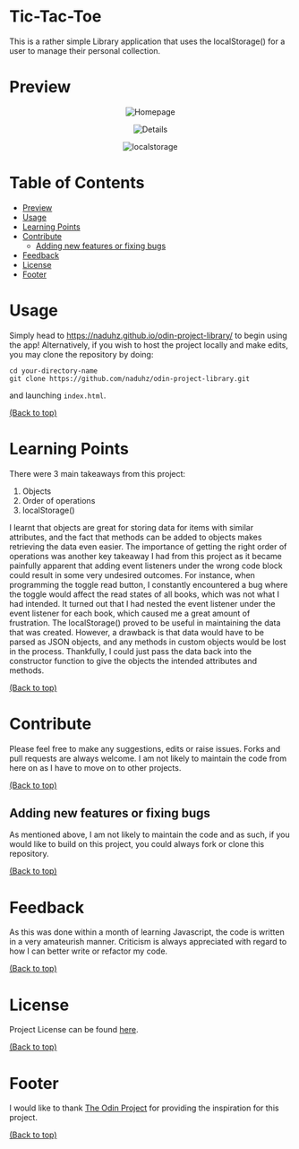 # Tic-Tac-Toe
This is a rather simple Library application that uses the localStorage() for a user to manage their personal collection.

# Preview
<p align="center">
  <img src="https://user-images.githubusercontent.com/81805471/125594741-4b3a7783-c460-4cdc-af99-42d3d742f36e.png" alt="Homepage"/>
</p>
<p align="center">
  <img src="https://user-images.githubusercontent.com/81805471/125594864-c7c5f8c1-3241-4428-9631-30c97a8e43e1.png" alt="Details"/>
</p>
<p align='center'>
  <img src='https://user-images.githubusercontent.com/81805471/126028161-55ee3844-6371-4582-b2d1-130e0cdc636f.png' alt='localstorage'/>
</p>

# Table of Contents
- [Preview](#preview)
- [Usage](#usage)
- [Learning Points](#learning-points)
- [Contribute](#contribute)
  - [Adding new features or fixing bugs](#adding-new-features-or-fixing-bugs)
- [Feedback](#feedback)
- [License](#license)
- [Footer](#footer)

# Usage
Simply head to https://naduhz.github.io/odin-project-library/ to begin using the app! Alternatively, if you wish to host the project locally and make edits, you may clone the repository by doing:

```shell
cd your-directory-name
git clone https://github.com/naduhz/odin-project-library.git
```

and launching `index.html`.

[(Back to top)](#table-of-contents)

# Learning Points
There were 3 main takeaways from this project:

1. Objects
2. Order of operations
3. localStorage()

I learnt that objects are great for storing data for items with similar attributes, and the fact that methods can be added to objects makes retrieving the data even easier. The importance of getting the right order of operations was another key takeaway I had from this project as it became painfully apparent that adding event listeners under the wrong code block could result in some very undesired outcomes. For instance, when programming the toggle read button, I constantly encountered a bug where the toggle would affect the read states of all books, which was not what I had intended. It turned out that I had nested the event listener under the event listener for each book, which caused me a great amount of frustration. The localStorage() proved to be useful in maintaining the data that was created. However, a drawback is that data would have to be parsed as JSON objects, and any methods in custom objects would be lost in the process. Thankfully, I could just pass the data back into the constructor function to give the objects the intended attributes and methods.

[(Back to top)](#table-of-contents)

# Contribute
Please feel free to make any suggestions, edits or raise issues. Forks and pull requests are always welcome. I am not likely to maintain the code from here on as I have to move on to other projects.

[(Back to top)](#table-of-contents)

## Adding new features or fixing bugs
As mentioned above, I am not likely to maintain the code and as such, if you would like to build on this project, you could always fork or clone this repository.

[(Back to top)](#table-of-contents)

# Feedback
As this was done within a month of learning Javascript, the code is written in a very amateurish manner. Criticism is always appreciated with regard to how I can better write or refactor my code.

[(Back to top)](#table-of-contents)

# License
Project License can be found [here](https://github.com/naduhz/odin-project-library/blob/main/LICENSE).

[(Back to top)](#table-of-contents)

# Footer
I would like to thank [The Odin Project](https://www.theodinproject.com/) for providing the inspiration for this project.

[(Back to top)](#table-of-contents)
